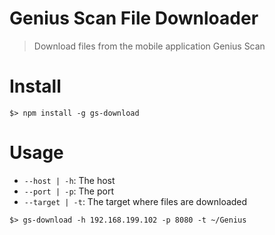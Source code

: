 # Genius Scan File Downloader

> Download files from the mobile application Genius Scan

# Install

```
$> npm install -g gs-download
```

# Usage

* `--host | -h`: The host
* `--port | -p`: The port
* `--target | -t`: The target where files are downloaded

```
$> gs-download -h 192.168.199.102 -p 8080 -t ~/Genius
```
